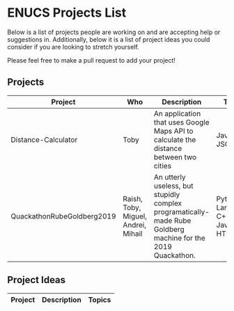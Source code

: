 ENUCS Projects List
===================

Below is a list of projects people are working on and are accepting help or suggestions in.
Additionally, below it is a list of project ideas you could consider if you are looking to stretch yourself.

Please feel free to make a pull request to add your project!

Projects
--------

| Project | Who | Description | Topics | Link |
|---------|-----|-------------|--------|------|
| Distance-Calculator | Toby | An application that uses Google Maps API to calculate the distance between two cities  | Java, JSON | https://github.com/MrRa1n/Distance-Calculator |
| QuackathonRubeGoldberg2019 | Raish, Toby, Miguel, Andrei, Mihail | An utterly useless, but stupidly complex programatically-made Rube Goldberg machine for the 2019 Quackathon. | Python, Laravel, C++, C, JavaScript, HTML, C# | https://github.com/wrestlerdude/QuackathonRubeGoldberg2019 |



Project Ideas
-------------

| Project | Description | Topics |
|---------|-------------|--------|

